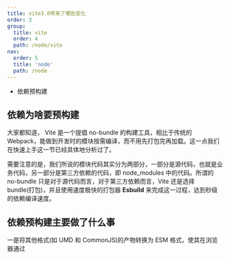 ```yaml
---
title: vite3.0带来了哪些变化
order: 3
group:
  title: vite
  order: 4
  path: /node/vite
nav:
  order: 5
  title: 'node'
  path: /node
---
```


- 依赖预构建

## 依赖为啥要预构建

大家都知道， Vite 是一个提倡 no-bundle 的构建工具，相比于传统的 Webpack，能做到开发时的模块按需编译，而不用先打包完再加载。这一点我们在快速上手这一节已经具体地分析过了。

需要注意的是，我们所说的模块代码其实分为两部分，一部分是源代码，也就是业务代码，另一部分是第三方依赖的代码，即 node_modules 中的代码。所谓的 no-bundle 只是对于源代码而言，对于第三方依赖而言，Vite 还是选择 bundle(打包)，并且使用速度极快的打包器 **Esbuild** 来完成这一过程，达到秒级的依赖编译速度。

## 依赖预构建主要做了什么事

一是将其他格式(如 UMD 和 CommonJS)的产物转换为 ESM 格式，使其在浏览器通过 <script type="module"><script>的方式正常加载。没有办法控制第三方依赖的打包规范，比如 React

```js
// react 入口文件
// 只有 CommonJS 格式

if (process.env.NODE_ENV === 'production') {
  module.exports = require('./cjs/react.production.min.js');
} else {
  module.exports = require('./cjs/react.development.js');
}
```

二是打包第三方库的代码，将各个第三方库分散的文件合并到一起，减少 HTTP 请求数量，避免页面加载性能劣化。

主要解决的请求瀑布流的问题，知名的 loadsh-es 库本身是有 ES 版本产物的，可以在 Vite 中直接运行。但实际上，它在加载时会发出特别多的请求，导致页面加载的前几秒几都乎处于卡顿状态

## 如何开启预构建

在 Vite 中有两种开启预构建的方式，分别是自动开启和手动开启

同时，在项目启动成功后，你可以在根目录下的 node_modules 中发现.vite 目录，这就是预构建产物文件存放的目录，内容如下: `node_modules/.vite/dep`
